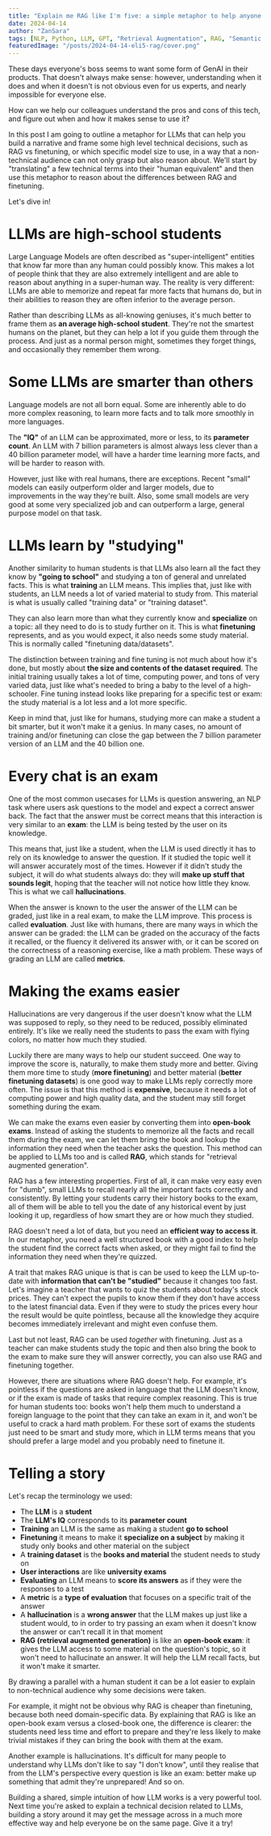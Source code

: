```yaml
---
title: "Explain me RAG like I'm five: a simple metaphor to help anyone get the idea"
date: 2024-04-14
author: "ZanSara"
tags: [NLP, Python, LLM, GPT, "Retrieval Augmentation", RAG, "Semantic Search", "ELI5"]
featuredImage: "/posts/2024-04-14-eli5-rag/cover.png"
---
```


These days everyone's boss seems to want some form of GenAI in their products. That doesn't always make sense: however, understanding when it does and when it doesn't is not obvious even for us experts, and nearly impossible for everyone else.

How can we help our colleagues understand the pros and cons of this tech, and figure out when and how it makes sense to use it? 

In this post I am going to outline a metaphor for LLMs that can help you build a narrative and frame some high level technical decisions, such as RAG vs finetuning, or which specific model size to use, in a way that a non-technical audience can not only grasp but also reason about. We'll start by "translating" a few technical terms into their "human equivalent" and then use this metaphor to reason about the differences between RAG and finetuning.

Let's dive in!

# LLMs are high-school students

Large Language Models are often described as "super-intelligent" entities that know far more than any human could possibly know. This makes a lot of people think that they are also extremely intelligent and are able to reason about anything in a super-human way. The reality is very different: LLMs are able to memorize and repeat far more facts that humans do, but in their abilities to reason they are often inferior to the average person.

Rather than describing LLMs as all-knowing geniuses, it's much better to frame them as **an average high-school student**. They're not the smartest humans on the planet, but they can help a lot if you guide them through the process. And just as a normal person might, sometimes they forget things, and occasionally they remember them wrong.

# Some LLMs are smarter than others

Language models are not all born equal. Some are inherently able to do more complex reasoning, to learn more facts and to talk more smoothly in more languages.

The **"IQ"** of an LLM can be approximated, more or less, to its **parameter count**. An LLM with 7 billion parameters is almost always less clever than a 40 billion parameter model, will have a harder time learning more facts, and will be harder to reason with. 

However, just like with real humans, there are exceptions. Recent "small" models can easily outperform older and larger models, due to improvements in the way they're built. Also, some small models are very good at some very specialized job and can outperform a large, general purpose model on that task.

# LLMs learn by "studying"

Another similarity to human students is that LLMs also learn all the fact they know by **"going to school"** and studying a ton of general and unrelated facts. This is what **training** an LLM means. This implies that, just like with students, an LLM needs a lot of varied material to study from. This material is what is usually called "training data" or "training dataset".

They can also learn more than what they currently know and **specialize** on a topic: all they need to do is to study further on it. This is what **finetuning** represents, and as you would expect, it also needs some study material. This is normally called "finetuning data/datasets".

The distinction between training and fine tuning is not much about how it's done, but mostly about **the size and contents of the dataset required**. The initial training usually takes a lot of time, computing power, and tons of very varied data, just like what's needed to bring a baby to the level of a high-schooler. Fine tuning instead looks like preparing for a specific test or exam: the study material is a lot less and a lot more specific. 

Keep in mind that, just like for humans, studying more can make a student a bit smarter, but it won't make it a genius. In many cases, no amount of training and/or finetuning can close the gap between the 7 billion parameter version of an LLM and the 40 billion one.

# Every chat is an exam

One of the most common usecases for LLMs is question answering, an NLP task where users ask questions to the model and expect a correct answer back. The fact that the answer must be correct means that this interaction is very similar to an **exam**: the LLM is being tested by the user on its knowledge. 

This means that, just like a student, when the LLM is used directly it has to rely on its knowledge to answer the question. If it studied the topic well it will answer accurately most of the times. However if it didn't study the subject, it will do what students always do: they will **make up stuff that sounds legit**, hoping that the teacher will not notice how little they know. This is what we call **hallucinations**.

When the answer is known to the user the answer of the LLM can be graded, just like in a real exam, to make the LLM improve. This process is called **evaluation**. Just like with humans, there are many ways in which the answer can be graded: the LLM can be graded on the accuracy of the facts it recalled, or the fluency it delivered its answer with, or it can be scored on the correctness of a reasoning exercise, like a math problem. These ways of grading an LLM are called **metrics**.

# Making the exams easier

Hallucinations are very dangerous if the user doesn't know what the LLM was supposed to reply, so they need to be reduced, possibly eliminated entirely. It's like we really need the students to pass the exam with flying colors, no matter how much they studied.

Luckily there are many ways to help our student succeed. One way to improve the score is, naturally, to make them study more and better. Giving them more time to study (**more finetuning**) and better material (**better finetuning datasets**) is one good way to make LLMs reply correctly more often. The issue is that this method is **expensive**, because it needs a lot of computing power and high quality data, and the student may still forget something during the exam.

We can make the exams even easier by converting them into **open-book exams**. Instead of asking the students to memorize all the facts and recall them during the exam, we can let them bring the book and lookup the information they need when the teacher asks the question. This method can be applied to LLMs too and is called **RAG**, which stands for "retrieval augmented generation". 

RAG has a few interesting properties. First of all, it can make very easy even for "dumb", small LLMs to recall nearly all the important facts correctly and consistently. By letting your students carry their history books to the exam, all of them will be able to tell you the date of any historical event by just looking it up, regardless of how smart they are or how much they studied.

RAG doesn't need a lot of data, but you need an **efficient way to access it**. In our metaphor, you need a well structured book with a good index to help the student find the correct facts when asked, or they might fail to find the information they need when they're quizzed.

A trait that makes RAG unique is that is can be used to keep the LLM up-to-date with **information that can't be "studied"** because it changes too fast. Let's imagine a teacher that wants to quiz the students about today's stock prices. They can't expect the pupils to know them if they don't have access to the latest financial data. Even if they were to study the prices every hour the result would be quite pointless, because all the knowledge they acquire becomes immediately irrelevant and might even confuse them.

Last but not least, RAG can be used *together* with finetuning. Just as a teacher can make students study the topic and then also bring the book to the exam to make sure they will answer correctly, you can also use RAG and finetuning together.

However, there are situations where RAG doesn't help. For example, it's pointless if the questions are asked in language that the LLM doesn't know, or if the exam is made of tasks that require complex reasoning. This is true for human students too: books won't help them much to understand a foreign language to the point that they can take an exam in it, and won't be useful to crack a hard math problem. For these sort of exams the students just need to be smart and study more, which in LLM terms means that you should prefer a large model and you probably need to finetune it.

# Telling a story

Let's recap the terminology we used:

- The **LLM** is a **student**
- The **LLM's IQ** corresponds to its **parameter count**
- **Training** an LLM is the same as making a student **go to school**
- **Finetuning** it means to make it **specialize on a subject** by making it study only books and other material on the subject
- A **training dataset** is the **books and material** the student needs to study on
- **User interactions** are like **university exams**
- **Evaluating** an LLM means to **score its answers** as if they were the responses to a test
- A **metric** is a **type of evaluation** that focuses on a specific trait of the answer
- A **hallucination** is a **wrong answer** that the LLM makes up just like a student would, to in order to try passing an exam when it doesn't know the answer or can't recall it in that moment
- **RAG (retrieval augmented generation)** is like an **open-book exam**: it gives the LLM access to some material on the question's topic, so it won't need to hallucinate an answer. It will help the LLM recall facts, but it won't make it smarter.

By drawing a parallel with a human student it can be a lot easier to explain to non-technical audience why some decisions were taken.

For example, it might not be obvious why RAG is cheaper than finetuning, because both need domain-specific data. By explaining that RAG is like an open-book exam versus a closed-book one, the difference is clearer: the students need less time and effort to prepare and they're less likely to make trivial mistakes if they can bring the book with them at the exam. 

Another example is hallucinations. It's difficult for many people to understand why LLMs don't like to say "I don't know", until they realise that from the LLM's perspective every question is like an exam: better make up something that admit they're unprepared! And so on.

Building a shared, simple intuition of how LLM works is a very powerful tool. Next time you're asked to explain a technical decision related to LLMs, building a story around it may get the message across in a much more effective way and help everyone be on the same page. Give it a try!
